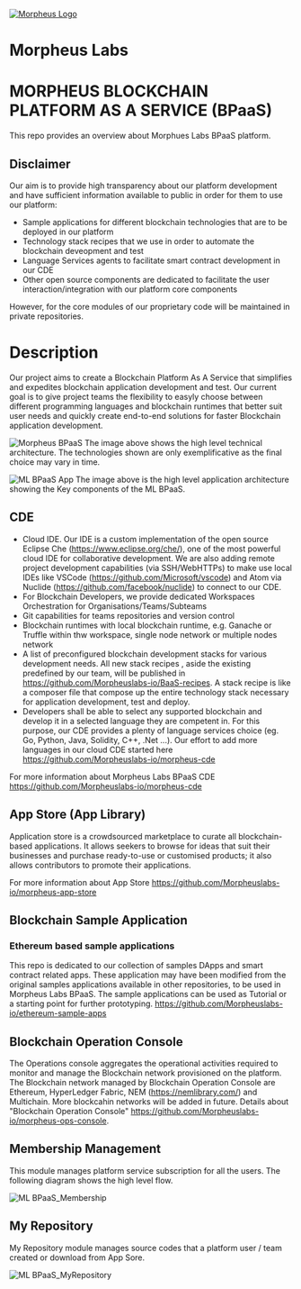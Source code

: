 [![Morpheus Logo](https://avatars1.githubusercontent.com/u/34614083?s=200&amp;v=4)](http://morpheuslabs.io/)
# Morpheus Labs

# MORPHEUS BLOCKCHAIN PLATFORM AS A SERVICE (BPaaS)
This repo provides an overview about Morphues Labs BPaaS platform.
## Disclaimer
Our aim is to provide high transparency about our platform development and have sufficient information available to public in order for them to use our platform:
 - Sample applications for different blockchain technologies that are to be deployed in our platform
 - Technology stack recipes that we use in order to automate the blockchain deveopment and test
 - Language Services agents to facilitate smart contract development in our CDE
 - Other open source components are dedicated to facilitate the user interaction/integration with our platform core components

 However, for the core modules of our proprietary code will be maintained in private repositories.

# Description
Our project aims to create a Blockchain Platform As A  Service that simplifies and expedites blockchain application development and test.
Our current goal is to give project teams the flexibility to easyly choose between different programming languages and blockchain runtimes that better suit user needs and quickly create end-to-end solutions for faster Blockchain application development.

![Morpheus BPaaS](./img/ML_Archi.png) The image above shows the high level technical architecture. The technologies shown are only exemplificative as the final choice may vary in time.

![ML BPaaS App](./img/App-Arch-01.PNG) The image above is the high level application architecture showing the Key components of the ML BPaaS.

##  CDE
  - Cloud IDE. Our IDE is a custom implementation of the open source Eclipse Che (https://www.eclipse.org/che/), one of the most powerful cloud IDE for collaborative development. We are also adding remote project development capabilities (via SSH/WebHTTPs) to make use local IDEs like VSCode (https://github.com/Microsoft/vscode) and Atom via Nuclide (https://github.com/facebook/nuclide) to connect to our CDE.
  - For Blockchain Developers, we provide dedicated Workspaces Orchestration for Organisations/Teams/Subteams
  - Git capabilities for teams repositories and version control
  - Blockchain runtimes with local blockchain runtime, e.g. Ganache or Truffle within thw workspace, single node network or multiple nodes network
  - A list of preconfigured blockchain development stacks for various development needs. All new stack recipes , aside the existing predefined by our team, will be published in https://github.com/Morpheuslabs-io/BaaS-recipes. A stack recipe is like a composer file that compose up the entire technology stack necessary for application development, test and deploy.
  - Developers shall be able to select any supported blockchain and develop it in a selected language they are competent in. For this purpose, our CDE provides a plenty of language services choice (eg. Go, Python, Java, Solidity, C++, .Net ...). Our effort to add more languages in our cloud CDE started here https://github.com/Morpheuslabs-io/morpheus-cde

  For more information about Morpheus Labs BPaaS CDE https://github.com/Morpheuslabs-io/morpheus-cde

##  App Store (App Library)
Application store is a crowdsourced marketplace to curate all blockchain-based applications. It allows seekers to browse for ideas that suit their businesses and purchase ready-to-use or customised products; it also allows contributors to promote their applications.

  For more information about App Store https://github.com/Morpheuslabs-io/morpheus-app-store

## Blockchain Sample Application
### Ethereum based sample applications
  This repo is dedicated to our collection of samples DApps and smart contract related apps. These application may have been modified from the original samples applications available in other repositories, to be used in Morpheus Labs BPaaS. The sample applications can be used as Tutorial or a starting point for further prototyping.
  https://github.com/Morpheuslabs-io/ethereum-sample-apps
## Blockchain Operation Console
The Operations console aggregates the operational activities required to monitor and manage the Blockchain network provisioned on the platform. The Blockchain network managed by Blockchain Operation Console are Ethereum, HyperLedger Fabric, NEM (https://nemlibrary.com/) and Multichain. More blockcahin networks will be added in future. Details about "Blockchain Operation Console" https://github.com/Morpheuslabs-io/morpheus-ops-console.

## Membership Management

This module manages platform service subscription for all the users. The following diagram shows the high level flow.

![ML BPaaS_Membership](./img/membership.PNG)

## My Repository

My Repository module manages source codes that a platform user / team created or download from App Sore.

![ML BPaaS_MyRepository](./img/myrepository.PNG)





